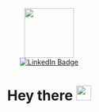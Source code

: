 <div id="header" align="center">
  <img src="https://media.giphy.com/media/PipIpOPttgmv7mDKGs/giphy.gif" width="100"/>
</div>

<div id="badges" align="center">
  <a href="https://www.linkedin.com/in/andrei-kornilov/">
    <img src="https://img.shields.io/badge/LinkedIn-gray?style=for-the-badge&logo=linkedin&logoColor=white" alt="LinkedIn Badge"/>
  </a>
</div>
<div id="counter" align="center">
  <img src="https://komarev.com/ghpvc/?username=AndreyKornilov&style=flat-square&color=blue" alt=""/>
</div> 
<h1 align="center">
  Hey there
  <img src="https://media.giphy.com/media/hvRJCLFzcasrR4ia7z/giphy.gif" width="30px"/>
</h1>

